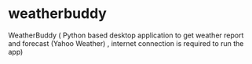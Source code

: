# weatherbuddy
WeatherBuddy ( Python based desktop application to get weather report and forecast (Yahoo Weather) , internet connection is required to run the app)

